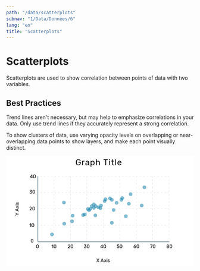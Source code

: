 ```yaml
---
path: "/data/scatterplots"
subnav: "1/Data/Données/6"
lang: "en"
title: "Scatterplots"
---
```


<helmet>
<title> Scatterplots - Aurora Design System </title>
</helmet>

# Scatterplots

Scatterplots are used to show correlation between points of data with two variables.

## Best Practices

Trend lines aren't necessary, but may help to emphasize correlations in your data. Only use trend lines if they accurately represent a strong correlation.

To show clusters of data, use varying opacity levels on overlapping or near-overlapping data points to show layers, and make each point visually distinct.

![Example image of scatterplot styling](../../../img\examples\scatterplot_2.png)
